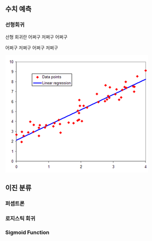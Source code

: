 <h2 id="-">수치 예측</h2>

<h3 id="-">선형회귀</h3>

 선형 회귀란 어쩌구 저쩌구 어쩌구


어쩌구 저쩌구 어쩌구 저쩌구

<p><img src="/Image/Linear_Regression.png"></p>

<h2 id="-">이진 분류</h2>

<h3 id="-">퍼셉트론</h3>

<h3 id="-">로지스틱 회귀</h3>

<h3 id="-">Sigmoid Function</h3>

